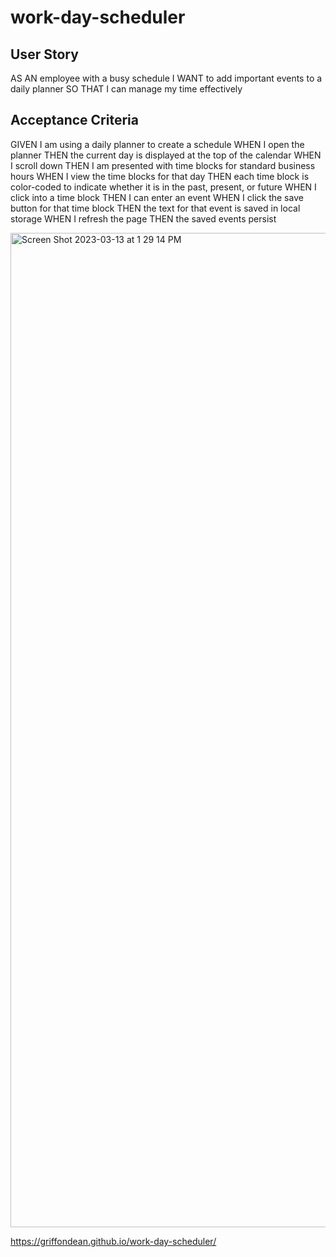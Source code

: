 # work-day-scheduler

## User Story

AS AN employee with a busy schedule
I WANT to add important events to a daily planner
SO THAT I can manage my time effectively

## Acceptance Criteria

GIVEN I am using a daily planner to create a schedule
WHEN I open the planner
THEN the current day is displayed at the top of the calendar
WHEN I scroll down
THEN I am presented with time blocks for standard business hours
WHEN I view the time blocks for that day
THEN each time block is color-coded to indicate whether it is in the past, present, or future
WHEN I click into a time block
THEN I can enter an event
WHEN I click the save button for that time block
THEN the text for that event is saved in local storage
WHEN I refresh the page
THEN the saved events persist

<img width="1591" alt="Screen Shot 2023-03-13 at 1 29 14 PM" src="https://user-images.githubusercontent.com/123897918/224789193-cfec6124-8ef4-4e67-af0f-a38fd60397be.png">


https://griffondean.github.io/work-day-scheduler/
